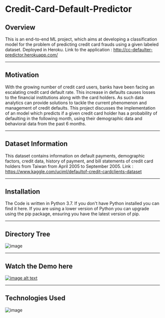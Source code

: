 # Credit-Card-Default-Predictor

## Overview

This is an end-to-end ML project, which aims at developing a classification model for the problem of predicting credit card frauds using a given labeled dataset.
Deployed in Heroku.
Link to the application : http://cc-defaulter-predictor.herokuapp.com/
*****************************

## Motivation

With the growing number of credit card users, banks have been facing an escalating credit card default rate. This increase in defaults causes losses to the 
financial institutions along with the card holders. As such data analytics can provide solutions to tackle the current phenomenon and management of credit 
defaults. This project discusses the implementation of an model which predicts if a given credit card
holder has a probability of defaulting in the following month, using their demographic data and
behavioral data from the past 6 months.
**********************************

## Dataset Information
This dataset contains information on default payments, demographic factors, credit data, history of payment, and bill statements of credit card holders
from Taiwan from April 2005 to September 2005.
Link : https://www.kaggle.com/uciml/defaultof-credit-cardclients-dataset
******************************


## Installation
The Code is written in Python 3.7. If you don't have Python installed you can find it here. If you are using a lower version of Python you can upgrade using 
the pip package, ensuring you have the latest version of pip. 

*****************************

## Directory Tree

![image](https://user-images.githubusercontent.com/77207245/198870166-2e58b35b-4b1d-4ca9-8616-d1a0c4556127.png)


****************************************
## Watch the Demo here
[![image alt text](https://user-images.githubusercontent.com/77207245/198889458-fbcc7f7f-6026-496d-b951-cb5608b2afb0.PNG)](https://youtu.be/qoK7PvW3wsE)


***********************************************
## Technologies Used

![image](https://user-images.githubusercontent.com/77207245/198870009-95368c87-f4b5-44cd-8385-c2ae7e81e992.png)








